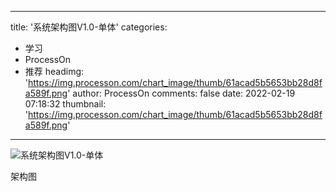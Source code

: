 
---
title: '系统架构图V1.0-单体'
categories: 
 - 学习
 - ProcessOn
 - 推荐
headimg: 'https://img.processon.com/chart_image/thumb/61acad5b5653bb28d8fa589f.png'
author: ProcessOn
comments: false
date: 2022-02-19 07:18:32
thumbnail: 'https://img.processon.com/chart_image/thumb/61acad5b5653bb28d8fa589f.png'
---

<div>   
<img class="thumb" alt="系统架构图V1.0-单体" src="https://img.processon.com/chart_image/thumb/61acad5b5653bb28d8fa589f.png" referrerpolicy="no-referrer">
<p>架构图</p>  
</div>
            
